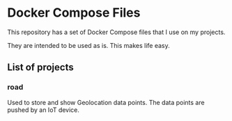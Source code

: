 # Docker Compose Files

This repository has a set of Docker Compose files that I use on my projects.

They are intended to be used as is. This makes life easy.

## List of projects

### road

Used to store and show Geolocation data points. The data points are pushed by an IoT device.
